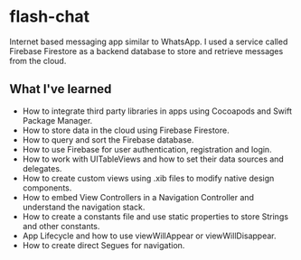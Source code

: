 # flash-chat

Internet based messaging app similar to WhatsApp. I used a service called Firebase Firestore as a backend database to store and retrieve messages from the cloud.

## What I've learned

* How to integrate third party libraries in apps using Cocoapods and Swift Package Manager.
* How to store data in the cloud using Firebase Firestore.
* How to query and sort the Firebase database.
* How to use Firebase for user authentication, registration and login.
* How to work with UITableViews and how to set their data sources and delegates.
* How to create custom views using .xib files to modify native design components.
* How to embed View Controllers in a Navigation Controller and understand the navigation stack.
* How to create a constants file and use static properties to store Strings and other constants.
* App Lifecycle and how to use viewWillAppear or viewWillDisappear.
* How to create direct Segues for navigation.
